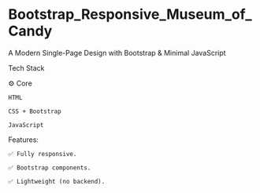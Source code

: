 # Bootstrap_Responsive_Museum_of_Candy
A Modern Single-Page Design with Bootstrap &amp; Minimal JavaScript

Tech Stack

⚙️ Core

    HTML

    CSS + Bootstrap 

    JavaScript 

Features:

    ✅ Fully responsive.

    ✅ Bootstrap components.

    ✅ Lightweight (no backend).



